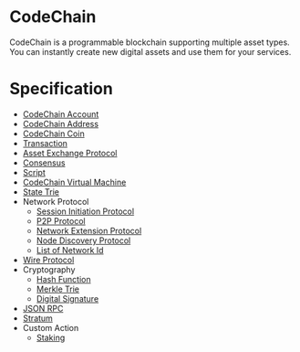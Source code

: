 # CodeChain
CodeChain is a programmable blockchain supporting multiple asset types. You can instantly create new digital assets and use them for your services.

# Specification
* [CodeChain Account](CodeChain-Account.md)
* [CodeChain Address](CodeChain-Address.md)
* [CodeChain Coin](CodeChain-Coin.md)
* [Transaction](Transaction.md)
* [Asset Exchange Protocol](Asset-Exchange-Protocol.md)
* [Consensus](Consensus.md)
* [Script](Script.md)
* [CodeChain Virtual Machine](CodeChain-Virtual-Machine.md)
* [State Trie](State-Trie.md)
* Network Protocol
  * [Session Initiation Protocol](Session-Initiation-Protocol.md)
  * [P2P Protocol](P2P-Protocol.md)
  * [Network Extension Protocol](Network-Extension-Protocol.md)
  * [Node Discovery Protocol](Node-Discovery-Protocol.md)
  * [List of Network Id](List-of-Network-Id.md)
* [Wire Protocol](Wire-Protocol.md)
* Cryptography
  * [Hash Function](Hash-Function.md)
  * [Merkle Trie](Merkle-Trie.md)
  * [Digital Signature](Digital-Signature.md)
* [JSON RPC](JSON-RPC.md)
* [Stratum](Stratum.md)
* Custom Action
  * [Staking](Staking.md)